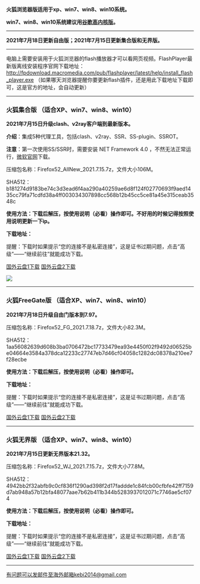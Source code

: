 **火狐浏览器版适用于xp、win7、win8、win10系统。**

**win7、win8、win10系统建议用[谷歌高内核版](https://github.com/Alvin9999/new-pac/wiki/%E9%AB%98%E5%86%85%E6%A0%B8%E7%89%88)。**

***

**2021年7月18日更新自由版；2021年7月15日更新集合版和无界版。**

***

电脑上需要安装用于火狐浏览器的flash播放器才可以看网页视频。FlashPlayer最新版离线安装程序官网下载地址：
http://fpdownload.macromedia.com/pub/flashplayer/latest/help/install_flash_player.exe （如果哪天浏览器提醒你要更新flash插件，还是用此下载地址下载即可，这是官方的地址，会自动更新）

***


### 火狐集合版 （适合XP、win7、win8、win10）

**2021年7月15日升级clash、v2ray客户端到最新版本。**

**介绍**：集成5种代理工具，包括clash、v2ray、SSR、SS-plugin、SSROT。

**注意**：第一次使用SS/SSR时，需要安装 NET Framework 4.0 ，不然无法正常运行，[微软官网](https://www.microsoft.com/zh-cn/download/details.aspx?id=17718)下载。

压缩包名称：Firefox52_AllNew_2021.7.15.7z，文件大小106M。

SHA512：b181274d9183be74c3d3ead6f4aa290a40259ae6d8f124f02770693f9aed1435cc79fa71cdfd38a4ff003034307898cc568b12b45cc5ce81a45e315ceab3548c

**使用方法：下载后解压，按使用说明（必看）操作即可。不好用的时候记得按照使用说明更新一下ip。**

**下载地址：**

提醒：下载时如果提示“您的连接不是私密连接”，这是证书过期问题，点击“高级”——“继续前往”就能成功下载。

[国外云盘1下载](https://tr101.free4444.xyz/Firefox52_AllNew_2021.7.15.7z) 
[国外云盘2下载](https://tr201.free4444.xyz/Firefox52_AllNew_2021.7.15.7z) 

![](https://cdn.jsdelivr.net/gh/Alvin9999/pac2/softimag/firefox-2.PNG)

***

### 火狐FreeGate版 （适合XP、win7、win8、win10）

**2021年7月18日升级自由门版本到7.97。**

压缩包名称：Firefox52_FG_2021.7.18.7z，文件大小82.3M。

SHA512：1aa56082639d608b3ba0706472bc17733479ea93e4450f02f9492d06525be04664e3584a378dca12233c27747eb7d46cf04058c1282dc08378a210ee7f28ecbe

**使用方法：下载后解压，按使用说明（必看）操作即可。**

**下载地址：**

提醒：下载时如果提示“您的连接不是私密连接”，这是证书过期问题，点击“高级”——“继续前往”就能成功下载。

[国外云盘1下载](https://tr101.free4444.xyz/Firefox52_FG_2021.7.18.7z) 
[国外云盘2下载](https://tr201.free4444.xyz/Firefox52_FG_2021.7.18.7z) 

***

### 火狐无界版 （适合XP、win7、win8、win10）

**2021年7月15日更新无界版本21.32。**

压缩包名称：Firefox52_WJ_2021.7.15.7z，文件大小77.8M。

SHA512：4942bb2f32abfb9c0cf836f1290ad398f2d17faddde1c84fcb00cfbfe42ff7159d7ab948a57b12bfa48077aae7b62b411b344b5283937012071c7746ae5cf074

**使用方法：下载后解压，按使用说明（必看）操作即可。**

**下载地址：**

提醒：下载时如果提示“您的连接不是私密连接”，这是证书过期问题，点击“高级”——“继续前往”就能成功下载。

[国外云盘1下载](https://tr101.free4444.xyz/Firefox52_WJ_2021.7.15.7z) 
[国外云盘2下载](https://tr201.free4444.xyz/Firefox52_WJ_2021.7.15.7z) 

***

有问题可以发邮件至海外邮箱kebi2014@gmail.com